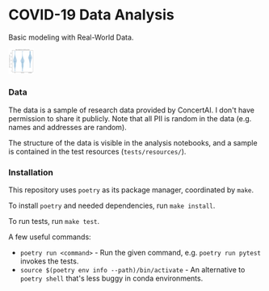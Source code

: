 # COVID-19 Data Analysis

Basic modeling with Real-World Data.

<img src="figures/survival_by_age.png" alt="Violin plot demonstrating that COVID survival correlates with age at time of hospitalization." style="max-width: 10%; max-height: 50vh; height: auto; width: auto" />

### Data

The data is a sample of research data provided by ConcertAI. I don't have permission to share it publicly. Note that all PII is random in the data (e.g. names and addresses are random).

The structure of the data is visible in the analysis notebooks, and a sample is contained in the test resources (`tests/resources/`).

### Installation

This repository uses `poetry` as its package manager, coordinated by `make`.

To install `poetry` and needed dependencies, run `make install`.

To run tests, run `make test`.

A few useful commands:

 - `poetry run <command>` - Run the given command, e.g. `poetry run pytest` invokes the tests.
 - `source $(poetry env info --path)/bin/activate` - An alternative to `poetry shell` that's less buggy in conda environments.
